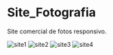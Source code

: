 # Site_Fotografia 
Site comercial de fotos responsivo.

![site1](https://user-images.githubusercontent.com/43080297/187055180-50e01671-d564-4540-b2b6-f22253bec473.JPG)
![site2](https://user-images.githubusercontent.com/43080297/187055187-ff9fa342-dc9f-4480-8487-63f896f16013.JPG)
![site3](https://user-images.githubusercontent.com/43080297/187333361-e79821a7-0176-405d-9817-6125f4ee77f6.JPG)
![site4](https://user-images.githubusercontent.com/43080297/187333389-a7f6f3b2-12e6-4e24-8ee4-6a9d6ad51cb0.JPG)

